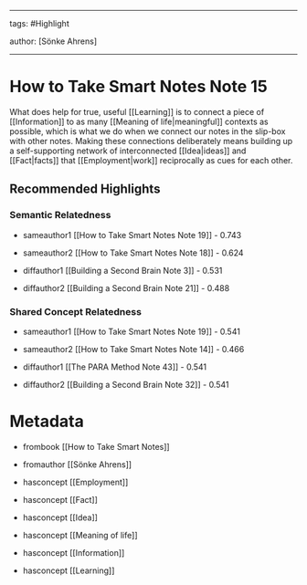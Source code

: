 




---

tags: #Highlight

author: [Sönke Ahrens]

---
# How to Take Smart Notes Note 15




What does help for true, useful  [[Learning]]  is to connect a piece of  [[Information]]  to as many  [[Meaning of life|meaningful]]  contexts as possible, which is what we do when we connect our notes in the slip-box with other notes. Making these connections deliberately means building up a self-supporting network of interconnected  [[Idea|ideas]]  and  [[Fact|facts]]  that  [[Employment|work]]  reciprocally as cues for each other.


## Recommended Highlights

### Semantic Relatedness


- sameauthor1 [[How to Take Smart Notes Note 19]] - 0.743

- sameauthor2 [[How to Take Smart Notes Note 18]] - 0.624

- diffauthor1 [[Building a Second Brain Note 3]] - 0.531

- diffauthor2 [[Building a Second Brain Note 21]] - 0.488
### Shared Concept Relatedness


- sameauthor1 [[How to Take Smart Notes Note 19]] - 0.541

- sameauthor2 [[How to Take Smart Notes Note 14]] - 0.466

- diffauthor1 [[The PARA Method Note 43]] - 0.541

- diffauthor2 [[Building a Second Brain Note 32]] - 0.541
# Metadata


- frombook [[How to Take Smart Notes]]

- fromauthor [[Sönke Ahrens]]

- hasconcept [[Employment]]

- hasconcept [[Fact]]

- hasconcept [[Idea]]

- hasconcept [[Meaning of life]]

- hasconcept [[Information]]

- hasconcept [[Learning]]